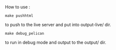 
How to use :

    make pushhtml

to push to the live server and put into output-live/ dir.


    make debug_pelican

to run in debug mode and output to the output/ dir.
